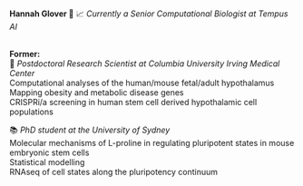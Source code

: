 <b>Hannah Glover :wave:</b>
:chart_with_upwards_trend:<i> Currently a Senior Computational Biologist at Tempus AI</i>

<br><b>Former:</b><br>
:dna:<i> Postdoctoral Research Scientist at Columbia University Irving Medical Center</i></br>
Computational analyses of the human/mouse fetal/adult hypothalamus</br>
Mapping obesity and metabolic disease genes</br>
CRISPRi/a screening in human stem cell derived hypothalamic cell populations<br>

:books:<i> PhD student at the University of Sydney</i><br>
Molecular mechanisms of L-proline in regulating pluripotent states in mouse embryonic stem cells</br>
Statistical modelling</br>
RNAseq of cell states along the pluripotency continuum
